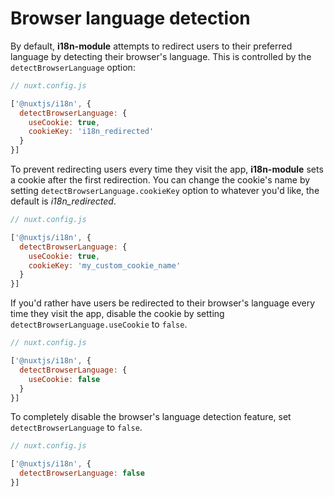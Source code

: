 # Browser language detection

By default, **i18n-module** attempts to redirect users to their preferred language by detecting their browser's language. This is controlled by the `detectBrowserLanguage` option:


```js
// nuxt.config.js

['@nuxtjs/i18n', {
  detectBrowserLanguage: {
    useCookie: true,
    cookieKey: 'i18n_redirected'
  }
}]
```

To prevent redirecting users every time they visit the app, **i18n-module** sets a cookie after the first redirection. You can change the cookie's name by setting `detectBrowserLanguage.cookieKey` option to whatever you'd like, the default is _i18n_redirected_.

```js
// nuxt.config.js

['@nuxtjs/i18n', {
  detectBrowserLanguage: {
    useCookie: true,
    cookieKey: 'my_custom_cookie_name'
  }
}]
```

If you'd rather have users be redirected to their browser's language every time they visit the app, disable the cookie by setting `detectBrowserLanguage.useCookie` to `false`.

```js
// nuxt.config.js

['@nuxtjs/i18n', {
  detectBrowserLanguage: {
    useCookie: false
  }
}]
```

To completely disable the browser's language detection feature, set `detectBrowserLanguage` to `false`.

```js
// nuxt.config.js

['@nuxtjs/i18n', {
  detectBrowserLanguage: false
}]
```
